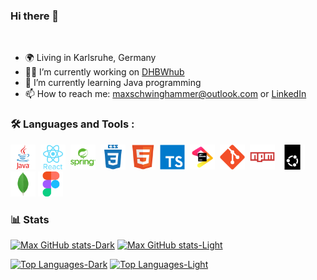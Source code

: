 ### Hi there 👋

<img src="https://komarev.com/ghpvc/?username=maxschwinghammer&style=flat-square&color=blue" alt=""/>

- 🌍 Living in Karlsruhe, Germany
- 👨‍💻 I’m currently working on [DHBWhub](https://github.com/SE-TINF22B6/DHBWhub)
- 🧠 I’m currently learning Java programming
- 📫 How to reach me: maxschwinghammer@outlook.com or [LinkedIn](https://www.linkedin.com/in/max-schwinghammer-135371250/)
</a>

  
### 🛠️ Languages and Tools :
<div>
  <img src="https://github.com/devicons/devicon/blob/master/icons/java/java-original-wordmark.svg" title="Java" alt="Java" width="40" height="40"/>&nbsp;
  <img src="https://github.com/devicons/devicon/blob/master/icons/react/react-original-wordmark.svg" title="React" alt="React" width="40" height="40"/>&nbsp;
  <img src="https://github.com/devicons/devicon/blob/master/icons/spring/spring-original-wordmark.svg" title="Spring" alt="Spring" width="40" height="40"/>&nbsp;
  <img src="https://github.com/devicons/devicon/blob/master/icons/css3/css3-plain-wordmark.svg"  title="CSS3" alt="CSS" width="40" height="40"/>&nbsp;
  <img src="https://github.com/devicons/devicon/blob/master/icons/html5/html5-original.svg" title="HTML5" alt="HTML" width="40" height="40"/>&nbsp;
  <img src="https://github.com/devicons/devicon/blob/master/icons/typescript/typescript-original.svg" title="TypeScript" alt="TypeScript" width="40" height="40"/>&nbsp;
  <img src="https://github.com/devicons/devicon/blob/master/icons/jetbrains/jetbrains-original.svg" title="JetBrains" alt="JetBrains" width="40" height="40"/>&nbsp;
  <img src="https://github.com/devicons/devicon/blob/master/icons/git/git-original.svg" title="Git" **alt="Git" width="40" height="40"/>&nbsp;
  <img src="https://github.com/devicons/devicon/blob/master/icons/npm/npm-original-wordmark.svg" title="npm" **alt="npm" width="40" height="40"/>&nbsp;
  <img src="https://github.com/devicons/devicon/blob/master/icons/ubuntu/ubuntu-plain.svg" title="Ubuntu" **alt="Ubuntu" width="40" height="40"/>&nbsp;
  <img src="https://github.com/devicons/devicon/blob/master/icons/mongodb/mongodb-original.svg" title="Mongo DB" **alt="Mongo DB" width="40" height="40"/>
  <img src="https://github.com/devicons/devicon/blob/master/icons/figma/figma-original.svg" title="Figma" **alt="Mongo DB" width="40" height="40"/>
</div>

### 📊 Stats

[![Max GitHub stats-Dark](https://github-readme-stats.vercel.app/api?username=maxschwinghammer&include_all_commits=true&custom_title=Max'%20Github%20Stats&show_icons=true&theme=dark#gh-dark-mode-only)](https://github.com/maxschwinghammer#gh-dark-mode-only)
[![Max GitHub stats-Light](https://github-readme-stats.vercel.app/api?username=maxschwinghammer&include_all_commits=true&custom_title=Max'%20Github%20Stats&show_icons=true&theme=default#gh-light-mode-only)](https://github.com/maxschwinghammer#gh-light-mode-only)

[![Top Languages-Dark](https://github-readme-stats.vercel.app/api/top-langs/?username=maxschwinghammer&theme=dark&layout=compact#gh-dark-mode-only)](https://github.com/maxschwinghammer#gh-dark-mode-only)
[![Top Languages-Light](https://github-readme-stats.vercel.app/api/top-langs/?username=maxschwinghammer&theme=default&layout=compact#gh-light-mode-only)](https://github.com/maxschwinghammer#gh-light-mode-only)
